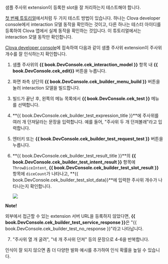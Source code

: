 샘플 주사위 extension이 등록한 slot을 잘 처리하는지 테스트해야 합니다.

[첫 번째 튜토리얼](/CEK/Tutorials/Build_Simple_Extension.md)에서처럼 두 가지 테스트 방법이 있습니다. 하나는 Clova developer console에서 interaction 모델 동작을 확인하는 것이고, 다른 하나는 테스터 아이디를 등록하여 Clova 앱에서 실제 동작을 확인하는 것입니다.
이 튜토리얼에서는 interaction 모델 동작만 확인합니다.

<a href="{{ book.DeveloperConsoleURL }}/cek/#/list" target="_blank">Clova developer console</a>에 접속하여 다음과 같이 샘플 주사위 extension이 주사위 개수를 잘 인식하는지 확인합니다.
1. 샘플 주사위의 **{{ book.DevConsole.cek_interaction_model }}** 항목 내 **{{ book.DevConsole.cek_edit}}** 버튼을 누릅니다.
2. 화면 좌측 상단의 **{{ book.DevConsole.cek_builder_menu_build }}** 버튼을 눌러 interaction 모델을 빌드합니다.
3. 빌드가 끝난 후, 왼쪽의 메뉴 목록에서 **{{ book.DevConsole.cek_test }}** 메뉴를 선택합니다.
4. **{{ book.DevConsole.cek_builder_test_expression_title }}**에 주사위를 여러 개 던져달라는 문장을 입력합니다. 예를 들어, "주사위 두 개 던져볼래"라고 입력합니다.
5. 엔터키 또는 **{{ book.DevConsole.cek_builder_test_request_test }}** 버튼을 누릅니다.
6. **{{ book.DevConsole.cek_builder_test_result_title }}**의 **{{ book.DevConsole.cek_builder_test_intent_result }}** 항목에 `ThrowDiceIntent`, **{{ book.DevConsole.cek_builder_test_slot_result }}** 항목에 `diceCount`가 나타나고, **{{ book.DevConsole.cek_builder_test_slot_data}}**에 입력한 주사위 개수가 나타나는지 확인합니다.

	<img src="/CEK/Resources/Images/CEK_Tutorial_Builtin_Type_Slot_Test.png" style="max-width:800px;"/>

  <div class="note">
	<p><strong>Note!</strong></p>
	<p>외부에서 접근할 수 있는 extension 서버 URL을 등록하지 않았다면, <strong>{{ book.DevConsole.cek_builder_test_service_response }}</strong>은 "{{ book.DevConsole.cek_builder_test_no_response }}"라고 나타납니다.</p>
	</div>

7. "주사위 열 개 굴려", "네 개 주사위 던져" 등의 문장으로 4-6을 반복합니다.

인식이 잘 되지 않으면 좀 더 다양한 발화 예시를 추가하여 인식 확률을 높일 수 있습니다.
